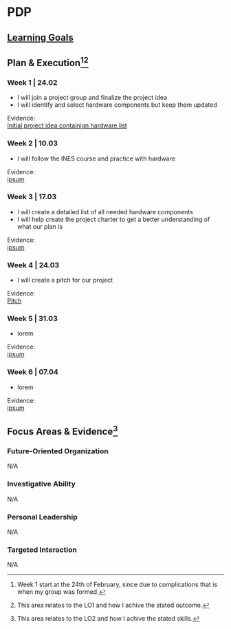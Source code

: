 # PDP
## [Learning Goals](HBO-i.md)
## Plan & Execution[^1][^2]
### Week 1 | 24.02
- I will join a project group and finalize the project idea
- I will identify and select hardware components but keep them updated
  
Evidence:<br>
[Initial project idea containign hardware list](../Files/Smart_Radiator_Thermostat_Project.pdf)
### Week 2 | 10.03
- I will follow the INES course and practice with hardware

Evidence:<br>
[ipsum](like/to/file)
### Week 3 | 17.03
- I will create a detailed list of all needed hardware components
- I will help create the project charter to get a better understanding of what our plan is


Evidence:<br>
[ipsum](like/to/file)
### Week 4 | 24.03
- I will create a pitch for our project

Evidence:<br>
[Pitch](../Files/pitch.md)
### Week 5 | 31.03
- lorem

Evidence:<br>
[ipsum](like/to/file)
### Week 6 | 07.04
- lorem

Evidence:<br>
[ipsum](like/to/file)

## Focus Areas & Evidence[^3]
### Future-Oriented Organization
N/A
### Investigative Ability
N/A
### Personal Leadership
N/A
### Targeted Interaction
N/A
[^1]: Week 1 start at the 24th of February, since due to complications that is when my group was formed. 
[^2]: This area relates to the LO1 and how I achive the stated outcome.
[^3]: This area relates to the LO2 and how I achive the stated skills.
